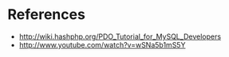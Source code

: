 # References
* http://wiki.hashphp.org/PDO_Tutorial_for_MySQL_Developers
* http://www.youtube.com/watch?v=wSNa5b1mS5Y

